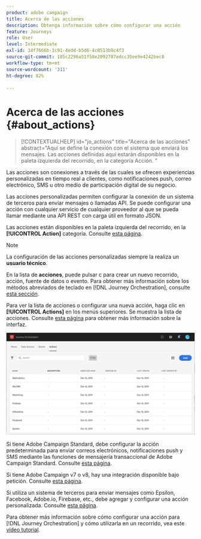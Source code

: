 ```yaml
---
product: adobe campaign
title: Acerca de las acciones
description: Obtenga información sobre cómo configurar una acción
feature: Journeys
role: User
level: Intermediate
exl-id: 34f7666b-1c91-4edd-b5d6-4c0513b9c4f3
source-git-commit: 185c2296a51f58e2092787edcc35ee9e4242bec8
workflow-type: tm+mt
source-wordcount: '311'
ht-degree: 82%

---
```


# Acerca de las acciones {#about_actions}

>[!CONTEXTUALHELP]
>id="jo_actions"
>title="Acerca de las acciones"
>abstract="Aquí se define la conexión con el sistema que enviará los mensajes. Las acciones definidas aquí estarán disponibles en la paleta izquierda del recorrido, en la categoría Acción. "

Las acciones son conexiones a través de las cuales se ofrecen experiencias personalizadas en tiempo real a clientes, como notificaciones push, correo electrónico, SMS u otro medio de participación digital de su negocio.

Las acciones personalizadas permiten configurar la conexión de un sistema de terceros para enviar mensajes o llamadas API. Se puede configurar una acción con cualquier servicio de cualquier proveedor al que se pueda llamar mediante una API REST con carga útil en formato JSON.

Las acciones están disponibles en la paleta izquierda del recorrido, en la **[!UICONTROL Action]** categoría. Consulte [esta página](../building-journeys/about-action-activities.md).

>[!NOTE]
>
>La configuración de las acciones personalizadas siempre la realiza un **usuario técnico**.

En la lista de **acciones**, puede pulsar c para crear un nuevo recorrido, acción, fuente de datos o evento. Para obtener más información sobre los métodos abreviados de teclado en [!DNL Journey Orchestration], consulte [esta sección](../about/user-interface.md#section_ksq_zr1_ffb).

Para ver la lista de acciones o configurar una nueva acción, haga clic en **[!UICONTROL Actions]** en los menús superiores. Se muestra la lista de acciones. Consulte [esta página](../about/user-interface.md) para obtener más información sobre la interfaz.

![](../assets/custom1.png)

Si tiene Adobe Campaign Standard, debe configurar la acción predeterminada para enviar correos electrónicos, notificaciones push y SMS mediante las funciones de mensajería transaccional de Adobe Campaign Standard. Consulte [esta página](../action/working-with-adobe-campaign.md).

Si tiene Adobe Campaign v7 o v8, hay una integración disponible bajo petición. Consulte [esta página](../action/acc-action.md).

Si utiliza un sistema de terceros para enviar mensajes como Epsilon, Facebook, Adobe.io, Firebase, etc., debe agregar y configurar una acción personalizada. Consulte [esta página](../action/about-custom-action-configuration.md).

Para obtener más información sobre cómo configurar una acción para [!DNL Journey Orchestration] y cómo utilizarla en un recorrido, vea este [vídeo tutorial](https://experienceleague.adobe.com/docs/platform-learn/tutorials/journey-orchestration/configure-actions.html).
